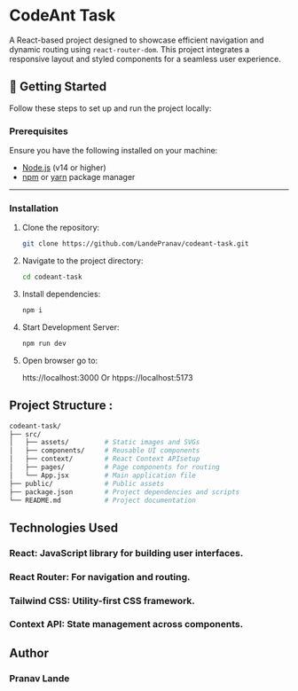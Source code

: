 # CodeAnt Task

A React-based project designed to showcase efficient navigation and dynamic routing using `react-router-dom`. This project integrates a responsive layout and styled components for a seamless user experience.

## 🚀 Getting Started

Follow these steps to set up and run the project locally:

### Prerequisites

Ensure you have the following installed on your machine:

- [Node.js](https://nodejs.org/) (v14 or higher)
- [npm](https://www.npmjs.com/) or [yarn](https://yarnpkg.com/) package manager

---

### Installation

1. Clone the repository:

   ```bash
   git clone https://github.com/LandePranav/codeant-task.git

2. Navigate to the project directory:

    ```bash
    cd codeant-task

3. Install dependencies:

    ```bash
    npm i

4. Start Development Server:

    ```bash
    npm run dev

5. Open browser go to:

    htts://localhost:3000
        Or
    htpps://localhost:5173

## Project Structure :

```graphql
codeant-task/
├── src/
│   ├── assets/         # Static images and SVGs
│   ├── components/     # Reusable UI components
│   ├── context/        # React Context APIsetup
│   ├── pages/          # Page components for routing
│   └── App.jsx         # Main application file
├── public/             # Public assets
├── package.json        # Project dependencies and scripts
└── README.md           # Project documentation
```

## Technologies Used

### React: JavaScript library for building user interfaces.
### React Router: For navigation and routing.
### Tailwind CSS: Utility-first CSS framework.
### Context API: State management across components.

## Author
### Pranav Lande
